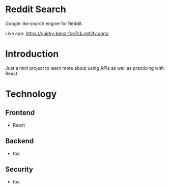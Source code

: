 # Reddit Search

Google like search engine for Reddit.

Live app: https://quirky-benz-fce7cb.netlify.com/

# Introduction

Just a mini project to learn more about using APIs as well as practicing with React.

# Technology

## Frontend

- React

## Backend

- tba

## Security

- tba
